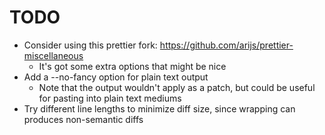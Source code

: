 # TODO

* Consider using this prettier fork: https://github.com/arijs/prettier-miscellaneous
  * It's got some extra options that might be nice
* Add a --no-fancy option for plain text output
  * Note that the output wouldn't apply as a patch, but could be useful for pasting into plain text mediums
* Try different line lengths to minimize diff size, since wrapping can produces non-semantic diffs
